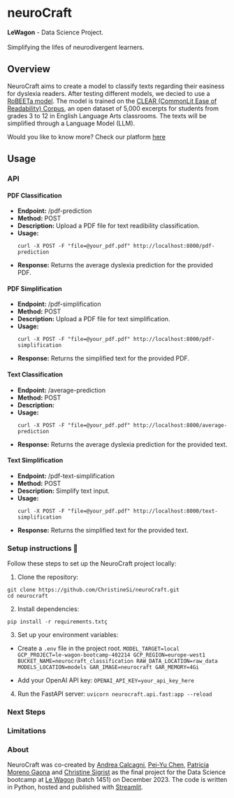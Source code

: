 # neuroCraft
**LeWagon** - Data Science Project.
<br>
<br>
Simplifying the lifes of neurodivergent learners.

## Overview
NeuroCraft aims to create a model to classify texts regarding their easiness for dyslexia readers. After testing different models, we decied to use a [RoBEETa model](https://huggingface.co/docs/transformers/model_doc/roberta). The model is trained on the [CLEAR (CommonLit Ease of Readability) Corpus](https://docs.google.com/spreadsheets/d/1sfsZhhP2umXXtmEP_NRErxLuwgN98TyH7LWOq3j07O0/edit?ref=commonlit.org), an open dataset of 5,000 excerpts for students from grades 3 to 12 in English Language Arts classrooms. The texts will be simplified through a Language Model (LLM).

Would you like to know more? Check our platform [here](https://neurocraft.streamlit.app/)

## Usage

### API
#### PDF Classification
- **Endpoint:** /pdf-prediction
- **Method:** POST
- **Description:** Upload a PDF file for text readibility classification.
- **Usage:**
  ```console
  curl -X POST -F "file=@your_pdf.pdf" http://localhost:8000/pdf-prediction
  ```
- **Response:** Returns the average dyslexia prediction for the provided PDF.

#### PDF Simplification
- **Endpoint:** /pdf-simplification
- **Method:** POST
- **Description:** Upload a PDF file for text simplification.
- **Usage:**
  ```console
  curl -X POST -F "file=@your_pdf.pdf" http://localhost:8000/pdf-simplification
  ```
- **Response:** Returns the simplified text for the provided PDF.

#### Text Classification
- **Endpoint:** /average-prediction
- **Method:** POST
- **Description:**
- **Usage:**
  ```console
  curl -X POST -F "file=@your_pdf.pdf" http://localhost:8000/average-prediction
  ```
- **Response:** Returns the average dyslexia prediction for the provided text.

#### Text Simplification
- **Endpoint:** /pdf-text-simplification
- **Method:** POST
- **Description:** Simplify text input.
- **Usage:**
  ```console
  curl -X POST -F "file=@your_pdf.pdf" http://localhost:8000/text-simplification
  ```
- **Response:** Returns the simplified text for the provided text.

### Setup instructions 🚀
Follow these steps to set up the NeuroCraft project locally:

1. Clone the repository:
  ```console
  git clone https://github.com/ChristineSi/neuroCraft.git
  cd neurocraft
  ```

2. Install dependencies:
  ```console
  pip install -r requirements.txtç
  ```

3. Set up your environment variables:
- Create a `.env` file in the project root.
`MODEL_TARGET=local
GCP_PROJECT=le-wagon-bootcamp-402214
GCP_REGION=europe-west1
BUCKET_NAME=neurocraft_classification
RAW_DATA_LOCATION=raw_data
MODELS_LOCATION=models
GAR_IMAGE=neurocraft
GAR_MEMORY=4Gi`

- Add your OpenAI API key:
`OPENAI_API_KEY=your_api_key_here`

4. Run the FastAPI server:
`uvicorn neurocraft.api.fast:app --reload`


### Next Steps


### Limitations


### About
NeuroCraft was co-created by [Andrea Calcagni](https://github.com/AndreaCalcagni), [Pei-Yu Chen](https://github.com/renee1j), [Patricia Moreno Gaona](https://github.com/patmg-coder) and [Christine Sigrist](https://github.com/ChristineSi) as the final project for the Data Science bootcamp at [Le Wagon](https://www.lewagon.com/) (batch 1451) on December 2023. The code is written in Python, hosted and published with [Streamlit](https://streamlit.io/).
